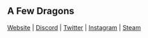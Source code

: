 ## A Few Dragons

[Website](https://afewdragons.com) | [Discord](http://discord.afewdragons.com) | [Twitter](https://twitter.com/afewdragons) | [Instagram](https://instagram.com/afewdragons) | [Steam](https://store.steampowered.com/developer/afewdragons)
